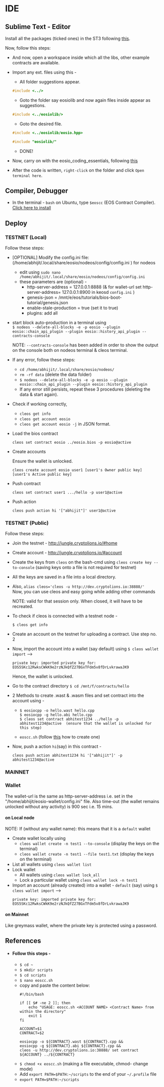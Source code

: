 # IDE
## Sublime Text - Editor
Install all the packages (ticked ones) in the ST3 following [this](https://github.com/abhi3700/my_coding_toolkit/blob/master/sublime_all.md).

Now, follow this steps:
* And now, open a workspace inside which all the libs, other example contracts are available. 
* Import any ext. files using this - 
  - All folder suggestions appear. 
  ```cpp
  #include <../>
  ```
  - Goto the folder say eosiolib and now again files inside appear as suggestions.
  ```cpp
  #include <../eosiolib/>
  ```
  - Goto the desired file.
  ```cpp
  #include <../eosiolib/eosio.hpp>
  ```
  ```cpp
  #include "eosiolib/"
  ```
  - DONE!
 
 * Now, carry on with the eosio_coding_essentials, following [this](https://github.com/abhi3700/My_Learning_EOS/blob/master/my_eosio_essentials.md)
 * After the code is written, `right-click` on the folder and click `Open terminal here`.
## Compiler, Debugger
* In the terminal - `bash` on Ubuntu, type `$eoscc` (EOS Contract Compiler). [Click here to install](https://github.com/abhi3700/My_Learning_EOS/blob/master/EOSIO_contract_setup.md#follow-this-steps--)

## Deploy
### TESTNET (Local)
Follow these steps:
* [OPTIONAL] Modify the config.ini file: (/home/abhijit/.local/share/eosio/nodeos/config/config.ini
) for nodeos
  - edit using `sudo nano /home/abhijit/.local/share/eosio/nodeos/config/config.ini`
  - these parameters are (optional) - 
    + http-server-address = 127.0.0.1:8888 (& for wallet-url set http-server-address= 127.0.0.1:8900 in keosd `config.ini` )
    + genesis-json = /mnt/e/eos/tutorials/bios-boot-tutorial/genesis.json
    + enable-stale-production = true (set it to true)
    + plugins: add all
* start block auto-production in a terminal using <br/>
  `$ nodeos --delete-all-blocks -e -p eosio --plugin eosio::chain_api_plugin --plugin eosio::history_api_plugin --contracts-console`
  
  NOTE: `--contracts-console` has been added in order to show the output on the console both on nodeos terminal & cleos terminal.
  
* If any error, follow these steps:
  - `cd /home/abhijit/.local/share/eosio/nodeos/`
  - `rm -rf data` (delete the data folder)
  - `$ nodeos --delete-all-blocks -e -p eosio --plugin eosio::chain_api_plugin --plugin eosio::history_api_plugin`
  - If any error still persists, repeat these 3 procedures (deleting the data & start again).
* Check if working correctly,
  - `cleos get info`
  - `cleos get account eosio`
  - `cleos get account eosio -j` in JSON format.
* Load the bios contract
  ```
  cleos set contract eosio ../eosio.bios -p eosio@active
  ```
* Create accounts

  Ensure the wallet is unlocked.
  ```
  cleos create account eosio user1 [user1's Owner public key] [user1's Active public key]
  ```
* Push contract
  ```
  cleos set contract user1 .../hello -p user1@active 
  ```
* Push action
  ```
  cleos push action hi '["abhijit"]' user1@active
  ```
  
### TESTNET (Public)
Follow these steps: 
* Join the testnet - http://jungle.cryptolions.io/#home
* Create account - http://jungle.cryptolions.io/#account
* Create the keys from `cleos` on the bash-cmd using 
  `cleos create key --to-console` (saving keys onto a file is not required for testnet)
* All the keys are saved in a file into a local directory.
* Also, `alias cleos='cleos -u http://dev.cryptolions.io:38888/'` <br/>
  Now, you can use cleos and easy going while adding other commands 
  
  NOTE: valid for that session only. When closed, it will have to be recreated.
  
* To check if cleos is connected with a testnet node -
  ```
  $ cleos get info
  ```
* Create an account on the testnet for uploading a contract. Use step no. 2
* Now, import the account into a wallet (say default) using `$ cleos wallet import` -->
  ```
  private key: imported private key for: EOS5SKc12RwksCWkK9e2rzNJkQfZ27BGxTFdm5v8fDrLvkrawaJK9
  ```

  Hence, the wallet is unlocked.
* Go to the contract directory `$ cd /mnt/f/contracts/hello`
* 2 Methods to create .wast & .wasm files and set contract into the account using -
    - ```
      $ eosiocpp -o hello.wast hello.cpp
      $ eosiocpp -g hello.abi hello.cpp
      $ cleos set contract abhitest1234 ../hello -p abhitest1234@active  (ensure that the wallet is unlocked for this step)
      ```
    - `eoscc.sh` (follow [this](https://github.com/abhi3700/My_Learning_EOS/blob/master/EOSIO_contract_setup.md#follow-this-steps--) how to create one)
* Now, push a action `hi`(say) in this contract - 
  ```
  cleos push action abhitest1234 hi '["abhijit"]' -p abhitest1234@active
  ```
 
  
  
### MAINNET
### Wallet
The wallet-url is the same as http-server-address i.e. set in the "/home/abhijit/eosio-wallet/config.ini" file.
Also time-out (the wallet remains unlocked without any activity) is 900 sec i.e. 15 mins.
#### on Local node
NOTE: If (without any wallet name):
        this means that it is a `default` wallet
        
* Create wallet locally using 
  - `cleos wallet create -n test1 --to-console` (display the keys on the terminal)
  - `cleos wallet create -n test1 --file test1.txt` (display the keys on the terminal)
* List all wallets using `cleos wallet list`
* Lock wallet  
  - All wallets using `cleos wallet lock_all`
  - Lock a particular wallet using `cleos wallet lock -n test1`
* Import an account (already created) into a wallet - `default` (say) using `$ cleos wallet import` -->
  ```
  private key: imported private key for: EOS5SKc12RwksCWkK9e2rzNJkQfZ27BGxTFdm5v8fDrLvkrawaJK9
  ```


#### on Mainnet
Like greymass wallet, where the private key is protected using a password.

## References
* #### Follow this steps - 
  - `$ cd ~`
  - `$ mkdir scripts`
  - `$ cd scripts`
  - `$ nano eoscc.sh`
  - copy and paste the content below:
    ```
    #!/bin/bash

    if [[ $# -ne 2 ]]; then
        echo "USAGE: eoscc.sh <ACCOUNT NAME> <Contract Name> from within the directory"
        exit 1
    fi

    ACCOUNT=$1
    CONTRACT=$2

    eosiocpp -o ${CONTRACT}.wast ${CONTRACT}.cpp && 
    eosiocpp -g ${CONTRACT}.abi ${CONTRACT}.cpp && 
    cleos -u http://dev.cryptolions.io:38888/ set contract ${ACCOUNT} ../${CONTRACT}
    ```
  - `$ chmod +x eoscc.sh` (making a file executable, chmod- change mode)
  - Add `export PATH=$PATH:~/scripts` to the end of your `~/.profile` file
  - `export PATH=$PATH:~/scripts`

